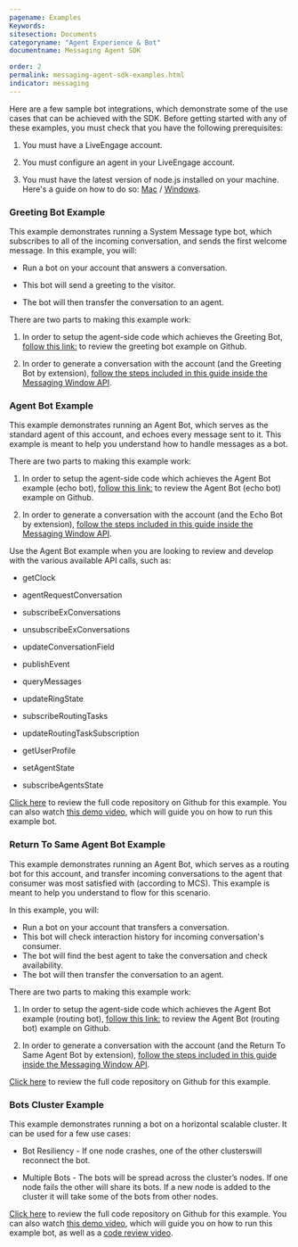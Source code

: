 ```yaml
---
pagename: Examples
Keywords:
sitesection: Documents
categoryname: "Agent Experience & Bot"
documentname: Messaging Agent SDK

order: 2
permalink: messaging-agent-sdk-examples.html
indicator: messaging
---
```


Here are a few sample bot integrations, which demonstrate some of the use cases that can be achieved with the SDK. Before getting started with any of these examples, you must check that you have the following prerequisites:

1. You must have a LiveEngage account.

2. You must configure an agent in your LiveEngage account.

3. You must have the latest version of node.js installed on your machine. Here's a guide on how to do so: [Mac](http://blog.teamtreehouse.com/install-node-js-npm-mac) / [Windows](http://blog.teamtreehouse.com/install-node-js-npm-windows).

### Greeting Bot Example

This example demonstrates running a System Message type bot, which subscribes to all of the incoming conversation, and sends the first welcome message. In this example, you will:

* Run a bot on your account that answers a conversation.

* This bot will send a greeting to the visitor.

* The bot will then transfer the conversation to an agent.

There are two parts to making this example work:

1. In order to setup the agent-side code which achieves the Greeting Bot, [follow this link:](https://github.com/LivePersonInc/node-agent-sdk#running-the-sample-app) to review the greeting bot example on Github.

2. In order to generate a conversation with the account (and the Greeting Bot by extension), [follow the steps included in this guide inside the Messaging Window API](consumer-int-js-sample.html).

### Agent Bot Example

This example demonstrates running an Agent Bot, which serves as the standard agent of this account, and echoes every message sent to it. This example is meant to help you understand how to handle messages as a bot.

There are two parts to making this example work:

1. In order to setup the agent-side code which achieves the Agent Bot example (echo bot), [follow this link:](https://github.com/LivePersonInc/node-agent-sdk#running-the-sample-app) to review the Agent Bot (echo bot) example on Github.

2. In order to generate a conversation with the account (and the Echo Bot by extension), [follow the steps included in this guide inside the Messaging Window API](consumer-int-js-sample.html).

Use the Agent Bot example when you are looking to review and develop with the various available API calls, such as:

* getClock

* agentRequestConversation

* subscribeExConversations

* unsubscribeExConversations

* updateConversationField

* publishEvent

* queryMessages

* updateRingState

* subscribeRoutingTasks

* updateRoutingTaskSubscription

* getUserProfile

* setAgentState

* subscribeAgentsState

<div class="important"><a href="https://github.com/LivePersonInc/node-agent-sdk/tree/master/examples/agent-bot">Click here</a> to review the full code repository on Github for this example. You can also watch <a href="https://www.youtube.com/embed/7PVj6nhjG5o">this demo video</a>, which will guide you on how to run this example bot.</div>


### Return To Same Agent Bot Example

This example demonstrates running an Agent Bot, which serves as a routing bot for this account, and transfer incoming conversations to the agent that consumer was most satisfied with (according to MCS). This example is meant to help you understand to flow for this scenario. 

In this example, you will:
* Run a bot on your account that transfers a conversation.
* This bot will check interaction history for incoming conversation's consumer.
* The bot will find the best agent to take the conversation and check availability.
* The bot will then transfer the conversation to an agent.

There are two parts to making this example work:

1. In order to setup the agent-side code which achieves the Agent Bot example (routing bot), [follow this link:](https://github.com/LivePersonInc/node-agent-sdk#running-the-sample-app) to review the Agent Bot (routing bot) example on Github.

2. In order to generate a conversation with the account (and the Return To Same Agent Bot by extension), [follow the steps included in this guide inside the Messaging Window API](consumer-int-js-sample.html).


<div class="important"><a href="https://github.com/LivePersonInc/node-agent-sdk/tree/master/examples/agent-bot">Click here</a> to review the full code repository on Github for this example.</div>


### Bots Cluster Example

This example demonstrates running a bot on a ​horizontal scalable cluster. It can be used for a few use cases:

* Bot Resiliency - If one node crashes, one ​of the other ​clusters ​will reconnect the bot.

* Multiple Bots - The bots will be spread across the cluster’s nodes. If one node fails the other will share its bots. If a new node is added to the cluster it will take some of the bots from other nodes.

<div class="important"><a href="https://github.com/LivePersonInc/node-agent-sdk/tree/master/examples/cluster">Click here</a> to review the full code repository on Github for this example. You can also watch <a href="https://www.youtube.com/embed/4FgZa87sDho">this demo video</a>, which will guide you on how to run this example bot, as well as a <a href="https://www.youtube.com/embed/QZiNzkWgPWk">code review video</a>.</div>
